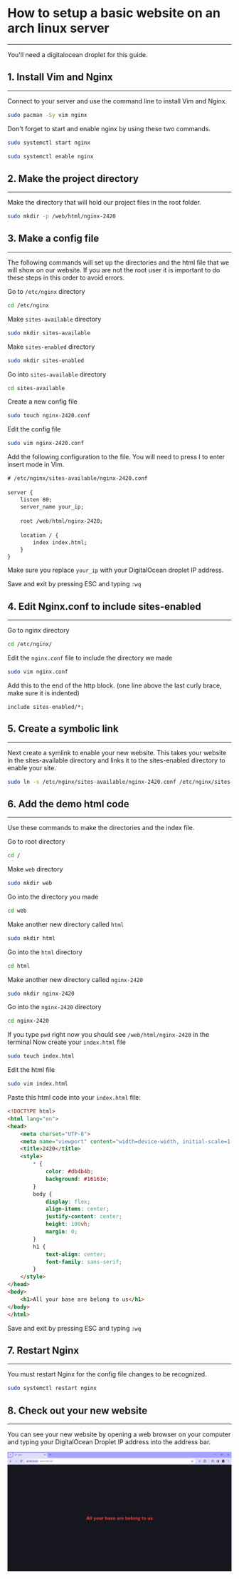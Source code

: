# How to setup a basic website on an arch linux server
---

You'll need a digitalocean droplet for this guide.

## 1. Install Vim and Nginx
---

Connect to your server and use the command line to install Vim and Nginx.

```bash
sudo pacman -Sy vim nginx
```

Don't forget to start and enable nginx by using these two commands.

```bash
sudo systemctl start nginx
```
```bash
sudo systemctl enable nginx
```

## 2. Make the project directory
---

Make the directory that will hold our project files in the root folder.

```bash
sudo mkdir -p /web/html/nginx-2420
```

## 3. Make a config file
---

The following commands will set up the directories and the html file that we will show on our website. If you are not the root user it is important to do these steps in this order to avoid errors.

Go to `/etc/nginx` directory

```bash
cd /etc/nginx
```

Make `sites-available` directory

```bash
sudo mkdir sites-available
```

Make `sites-enabled` directory

```bash
sudo mkdir sites-enabled
```

Go into `sites-available` directory

```bash
cd sites-available
```

Create a new config file

```bash
sudo touch nginx-2420.conf
```

Edit the config file

```bash
sudo vim nginx-2420.conf
```

Add the following configuration to the file. You will need to press I to enter insert mode in Vim.

```nginx
# /etc/nginx/sites-available/nginx-2420.conf

server {
    listen 80;
    server_name your_ip;

    root /web/html/nginx-2420;

    location / {
        index index.html;
    }
}

```

Make sure you replace `your_ip` with your DigitalOcean droplet IP address.

Save and exit by pressing ESC and typing `:wq`

## 4. Edit Nginx.conf to include sites-enabled
---

Go to nginx directory

```bash
cd /etc/nginx/
```

Edit the `nginx.conf` file to include the directory we made

```bash
sudo vim nginx.conf
```

Add this to the end of the http block. (one line above the last curly brace, make sure it is indented)

```nginx
include sites-enabled/*;
```

## 5. Create a symbolic link
---

Next create a symlink to enable your new website. This takes your website in the sites-available directory and links it to the sites-enabled directory to enable your site.

```bash
sudo ln -s /etc/nginx/sites-available/nginx-2420.conf /etc/nginx/sites-enabled/nginx-2420.conf
```

## 6. Add the demo html code
---

Use these commands to make the directories and the index file.

Go to root directory

```bash
cd /
```

Make `web` directory

```bash
sudo mkdir web
```

Go into the directory you made

```bash
cd web
```

Make another new directory called `html`

```bash
sudo mkdir html
```

Go into the `html` directory

```bash
cd html
```

Make another new directory called `nginx-2420`

```bash
sudo mkdir nginx-2420
```

Go into the `nginx-2420` directory

```bash
cd nginx-2420
```

If you type `pwd` right now you should see `/web/html/nginx-2420` in the terminal
Now create your `index.html` file

```bash
sudo touch index.html
```

Edit the html file

```bash
sudo vim index.html
```

Paste this html code into your `index.html` file:

```html
<!DOCTYPE html>
<html lang="en">
<head>
    <meta charset="UTF-8">
    <meta name="viewport" content="width=device-width, initial-scale=1.0">
    <title>2420</title>
    <style>
        * {
            color: #db4b4b;
            background: #16161e;
        }
        body {
            display: flex;
            align-items: center;
            justify-content: center;
            height: 100vh;
            margin: 0;
        }
        h1 {
            text-align: center;
            font-family: sans-serif;
        }
    </style>
</head>
<body>
    <h1>All your base are belong to us</h1>
</body>
</html>

```

Save and exit by pressing ESC and typing `:wq`

## 7. Restart Nginx
---

You must restart Nginx for the config file changes to be recognized.

```bash
sudo systemctl restart nginx
```

## 8. Check out your new website
---

You can see your new website by opening a web browser on your computer and typing your DigitalOcean Droplet IP address into the address bar.

![Screenshot](https://github.com/quistinie/nginx-2420/blob/main/Screenshot_1.jpg?raw=true)